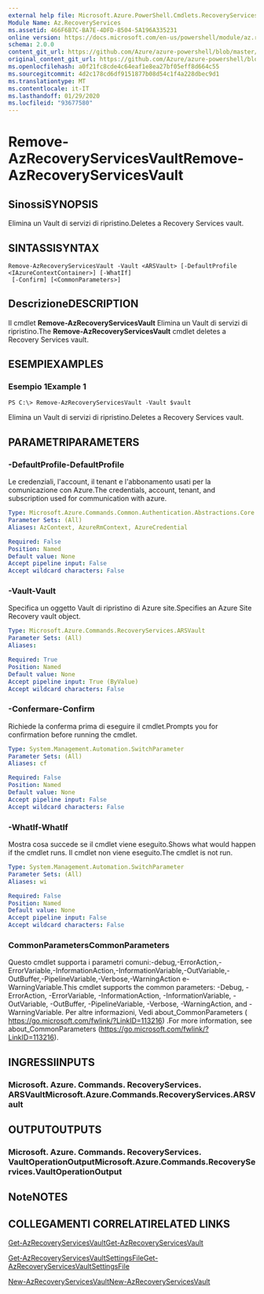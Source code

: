```yaml
---
external help file: Microsoft.Azure.PowerShell.Cmdlets.RecoveryServices.dll-Help.xml
Module Name: Az.RecoveryServices
ms.assetid: 466F6B7C-BA7E-4DFD-8504-5A196A335231
online version: https://docs.microsoft.com/en-us/powershell/module/az.recoveryservices/remove-azrecoveryservicesvault
schema: 2.0.0
content_git_url: https://github.com/Azure/azure-powershell/blob/master/src/RecoveryServices/RecoveryServices/help/Remove-AzRecoveryServicesVault.md
original_content_git_url: https://github.com/Azure/azure-powershell/blob/master/src/RecoveryServices/RecoveryServices/help/Remove-AzRecoveryServicesVault.md
ms.openlocfilehash: a0f21fc8cde4c64eaf1e8ea27bf05eff8d664c55
ms.sourcegitcommit: 4d2c178cd6df9151877b08d54c1f4a228dbec9d1
ms.translationtype: MT
ms.contentlocale: it-IT
ms.lasthandoff: 01/29/2020
ms.locfileid: "93677580"
---
```

# <span data-ttu-id="e87e4-101">Remove-AzRecoveryServicesVault</span><span class="sxs-lookup"><span data-stu-id="e87e4-101">Remove-AzRecoveryServicesVault</span></span>

## <span data-ttu-id="e87e4-102">Sinossi</span><span class="sxs-lookup"><span data-stu-id="e87e4-102">SYNOPSIS</span></span>
<span data-ttu-id="e87e4-103">Elimina un Vault di servizi di ripristino.</span><span class="sxs-lookup"><span data-stu-id="e87e4-103">Deletes a Recovery Services vault.</span></span>

## <span data-ttu-id="e87e4-104">SINTASSI</span><span class="sxs-lookup"><span data-stu-id="e87e4-104">SYNTAX</span></span>

```
Remove-AzRecoveryServicesVault -Vault <ARSVault> [-DefaultProfile <IAzureContextContainer>] [-WhatIf]
 [-Confirm] [<CommonParameters>]
```

## <span data-ttu-id="e87e4-105">Descrizione</span><span class="sxs-lookup"><span data-stu-id="e87e4-105">DESCRIPTION</span></span>
<span data-ttu-id="e87e4-106">Il cmdlet **Remove-AzRecoveryServicesVault** Elimina un Vault di servizi di ripristino.</span><span class="sxs-lookup"><span data-stu-id="e87e4-106">The **Remove-AzRecoveryServicesVault** cmdlet deletes a Recovery Services vault.</span></span>

## <span data-ttu-id="e87e4-107">ESEMPI</span><span class="sxs-lookup"><span data-stu-id="e87e4-107">EXAMPLES</span></span>

### <span data-ttu-id="e87e4-108">Esempio 1</span><span class="sxs-lookup"><span data-stu-id="e87e4-108">Example 1</span></span>
```
PS C:\> Remove-AzRecoveryServicesVault -Vault $vault
```

<span data-ttu-id="e87e4-109">Elimina un Vault di servizi di ripristino.</span><span class="sxs-lookup"><span data-stu-id="e87e4-109">Deletes a Recovery Services vault.</span></span>

## <span data-ttu-id="e87e4-110">PARAMETRI</span><span class="sxs-lookup"><span data-stu-id="e87e4-110">PARAMETERS</span></span>

### <span data-ttu-id="e87e4-111">-DefaultProfile</span><span class="sxs-lookup"><span data-stu-id="e87e4-111">-DefaultProfile</span></span>
<span data-ttu-id="e87e4-112">Le credenziali, l'account, il tenant e l'abbonamento usati per la comunicazione con Azure.</span><span class="sxs-lookup"><span data-stu-id="e87e4-112">The credentials, account, tenant, and subscription used for communication with azure.</span></span>

```yaml
Type: Microsoft.Azure.Commands.Common.Authentication.Abstractions.Core.IAzureContextContainer
Parameter Sets: (All)
Aliases: AzContext, AzureRmContext, AzureCredential

Required: False
Position: Named
Default value: None
Accept pipeline input: False
Accept wildcard characters: False
```

### <span data-ttu-id="e87e4-113">-Vault</span><span class="sxs-lookup"><span data-stu-id="e87e4-113">-Vault</span></span>
<span data-ttu-id="e87e4-114">Specifica un oggetto Vault di ripristino di Azure site.</span><span class="sxs-lookup"><span data-stu-id="e87e4-114">Specifies an Azure Site Recovery vault object.</span></span>

```yaml
Type: Microsoft.Azure.Commands.RecoveryServices.ARSVault
Parameter Sets: (All)
Aliases:

Required: True
Position: Named
Default value: None
Accept pipeline input: True (ByValue)
Accept wildcard characters: False
```

### <span data-ttu-id="e87e4-115">-Confermare</span><span class="sxs-lookup"><span data-stu-id="e87e4-115">-Confirm</span></span>
<span data-ttu-id="e87e4-116">Richiede la conferma prima di eseguire il cmdlet.</span><span class="sxs-lookup"><span data-stu-id="e87e4-116">Prompts you for confirmation before running the cmdlet.</span></span>

```yaml
Type: System.Management.Automation.SwitchParameter
Parameter Sets: (All)
Aliases: cf

Required: False
Position: Named
Default value: None
Accept pipeline input: False
Accept wildcard characters: False
```

### <span data-ttu-id="e87e4-117">-WhatIf</span><span class="sxs-lookup"><span data-stu-id="e87e4-117">-WhatIf</span></span>
<span data-ttu-id="e87e4-118">Mostra cosa succede se il cmdlet viene eseguito.</span><span class="sxs-lookup"><span data-stu-id="e87e4-118">Shows what would happen if the cmdlet runs.</span></span> <span data-ttu-id="e87e4-119">Il cmdlet non viene eseguito.</span><span class="sxs-lookup"><span data-stu-id="e87e4-119">The cmdlet is not run.</span></span>

```yaml
Type: System.Management.Automation.SwitchParameter
Parameter Sets: (All)
Aliases: wi

Required: False
Position: Named
Default value: None
Accept pipeline input: False
Accept wildcard characters: False
```

### <span data-ttu-id="e87e4-120">CommonParameters</span><span class="sxs-lookup"><span data-stu-id="e87e4-120">CommonParameters</span></span>
<span data-ttu-id="e87e4-121">Questo cmdlet supporta i parametri comuni:-debug,-ErrorAction,-ErrorVariable,-InformationAction,-InformationVariable,-OutVariable,-OutBuffer,-PipelineVariable,-Verbose,-WarningAction e-WarningVariable.</span><span class="sxs-lookup"><span data-stu-id="e87e4-121">This cmdlet supports the common parameters: -Debug, -ErrorAction, -ErrorVariable, -InformationAction, -InformationVariable, -OutVariable, -OutBuffer, -PipelineVariable, -Verbose, -WarningAction, and -WarningVariable.</span></span> <span data-ttu-id="e87e4-122">Per altre informazioni, Vedi about_CommonParameters ( https://go.microsoft.com/fwlink/?LinkID=113216) .</span><span class="sxs-lookup"><span data-stu-id="e87e4-122">For more information, see about_CommonParameters (https://go.microsoft.com/fwlink/?LinkID=113216).</span></span>

## <span data-ttu-id="e87e4-123">INGRESSI</span><span class="sxs-lookup"><span data-stu-id="e87e4-123">INPUTS</span></span>

### <span data-ttu-id="e87e4-124">Microsoft. Azure. Commands. RecoveryServices. ARSVault</span><span class="sxs-lookup"><span data-stu-id="e87e4-124">Microsoft.Azure.Commands.RecoveryServices.ARSVault</span></span>

## <span data-ttu-id="e87e4-125">OUTPUT</span><span class="sxs-lookup"><span data-stu-id="e87e4-125">OUTPUTS</span></span>

### <span data-ttu-id="e87e4-126">Microsoft. Azure. Commands. RecoveryServices. VaultOperationOutput</span><span class="sxs-lookup"><span data-stu-id="e87e4-126">Microsoft.Azure.Commands.RecoveryServices.VaultOperationOutput</span></span>

## <span data-ttu-id="e87e4-127">Note</span><span class="sxs-lookup"><span data-stu-id="e87e4-127">NOTES</span></span>

## <span data-ttu-id="e87e4-128">COLLEGAMENTI CORRELATI</span><span class="sxs-lookup"><span data-stu-id="e87e4-128">RELATED LINKS</span></span>

[<span data-ttu-id="e87e4-129">Get-AzRecoveryServicesVault</span><span class="sxs-lookup"><span data-stu-id="e87e4-129">Get-AzRecoveryServicesVault</span></span>](./Get-AzRecoveryServicesVault.md)

[<span data-ttu-id="e87e4-130">Get-AzRecoveryServicesVaultSettingsFile</span><span class="sxs-lookup"><span data-stu-id="e87e4-130">Get-AzRecoveryServicesVaultSettingsFile</span></span>](./Get-AzRecoveryServicesVaultSettingsFile.md)

[<span data-ttu-id="e87e4-131">New-AzRecoveryServicesVault</span><span class="sxs-lookup"><span data-stu-id="e87e4-131">New-AzRecoveryServicesVault</span></span>](./New-AzRecoveryServicesVault.md)


